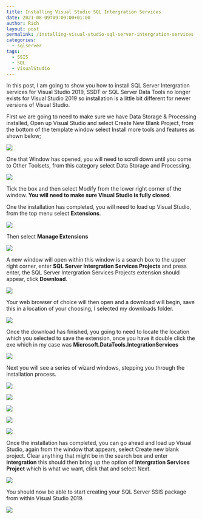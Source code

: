 ```yaml
---
title: Installing Visual Studio SQL Intergration Services
date: 2021-08-09T09:00:00+01:00
author: Rich
layout: post
permalink: /installing-visual-studio-sql-server-intergration-services
categories:
  - sqlserver
tags:
  - SSIS
  - SQL
  - VisualStudio
---
```


In this post, I am going to show you how to install SQL Server Intergration services for Visual Studio 2019, SSDT or SQL Server Data Tools no longer exists for Visual Studio 2019 so installation is a little bit different for newer versions of Visual Studio. 

<!--more-->

First we are going to need to make sure we have Data Storage & Processing installed, Open up Visual Studio and select Create New Blank Project, from the bottom of the template window select Install more tools and features as shown below; 

![](/img/vs-more-tools.png)

One that Window has opened, you will need to scroll down until you come to Other Toolsets, from this category select Data Storage and Processing.

![](/img/vs-data-storage-processing.png)

Tick the box and then select Modify from the lower right corner of the window. **You will need to make sure Visual Studio is fully closed**. 

One the installation has completed, you will need to load up Visual Studio, from the top menu select **Extensions**.

![](/img/vs-extensions1.png)

Then select **Manage Extensions**

![](/img/vs-extensions2.png)

A new window will open within this window is a search box to the upper right corner, enter **SQL Server Intergration Services Projects** and press enter, the SQL Server Intergration Services Projects extension should appear, click **Download**.

![](/img/vs-extensions3.png)

Your web browser of choice will then open and a download will begin, save this in a location of your choosing, I selected my downloads folder.

![](/img/vs-extensions4.png)

Once the download has finished, you going to need to locate the location which you selected to save the extension, once you have it double click the exe which in my case was **Microsoft.DataTools.IntegrationServices**

![](/img/vs-extensions5.png)

Next you will see a series of wizard windows, stepping you through the installation process.

![](/img/vs-extension-ssis-install-1.png)

![](/img/vs-extension-ssis-install-2.png)

![](/img/vs-extension-ssis-install-3.png)

![](/img/vs-extension-ssis-install-4.png)

![](/img/vs-extension-ssis-install-5.png)

Once the installation has completed, you can go ahead and load up Visual Studio, again from the window that appears, select Create new blank project. Clear anything that might be in the search box and enter **intergration** this should then bring up the option of **Intergration Services Project** which is what we want, click that and select Next. 

![](/img/vs-extension-ssis-new-proj.png)

You should now be able to start creating your SQL Server SSIS package from within Visual Studio 2019.

![](/img/vs-extension-ssis-new-proj-2.png)